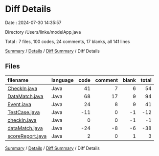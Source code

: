# Diff Details

Date : 2024-07-30 14:35:57

Directory /Users/linke/modelApp.java

Total : 7 files,  100 codes, 24 comments, 17 blanks, all 141 lines

[Summary](results.md) / [Details](details.md) / [Diff Summary](diff.md) / Diff Details

## Files
| filename | language | code | comment | blank | total |
| :--- | :--- | ---: | ---: | ---: | ---: |
| [CheckIn.java](/CheckIn.java) | Java | 41 | 7 | 6 | 54 |
| [DataMatch.java](/DataMatch.java) | Java | 68 | 17 | 9 | 94 |
| [Event.java](/Event.java) | Java | 24 | 8 | 9 | 41 |
| [TestCase.java](/TestCase.java) | Java | -11 | 0 | -1 | -12 |
| [checkIn.java](/checkIn.java) | Java | 0 | 0 | -1 | -1 |
| [dataMatch.java](/dataMatch.java) | Java | -24 | -8 | -6 | -38 |
| [scoreReport.java](/scoreReport.java) | Java | 2 | 0 | 1 | 3 |

[Summary](results.md) / [Details](details.md) / [Diff Summary](diff.md) / Diff Details